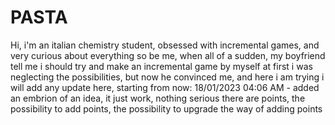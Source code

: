 # PASTA

Hi, i'm an italian chemistry student, obsessed with incremental games, and very curious about everything
so be me, when all of a sudden, my boyfriend tell me i should try and make an incremental game by myself
at first i was neglecting the possibilities, but now he convinced me, and here i am trying
i will add any update here, starting from now:
  18/01/2023 04:06 AM - added an embrion of an idea, it just work, nothing serious
  there are points, the possibility to add points, the possibility to upgrade the way of adding points
